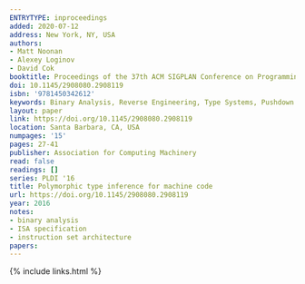 ```yaml
---
ENTRYTYPE: inproceedings
added: 2020-07-12
address: New York, NY, USA
authors:
- Matt Noonan
- Alexey Loginov
- David Cok
booktitle: Proceedings of the 37th ACM SIGPLAN Conference on Programming Language Design and Implementation
doi: 10.1145/2908080.2908119
isbn: '9781450342612'
keywords: Binary Analysis, Reverse Engineering, Type Systems, Pushdown Automata, Polymorphism, Static Analyiss
layout: paper
link: https://doi.org/10.1145/2908080.2908119
location: Santa Barbara, CA, USA
numpages: '15'
pages: 27-41
publisher: Association for Computing Machinery
read: false
readings: []
series: PLDI '16
title: Polymorphic type inference for machine code
url: https://doi.org/10.1145/2908080.2908119
year: 2016
notes:
- binary analysis
- ISA specification
- instruction set architecture
papers:
---
```

{% include links.html %}
